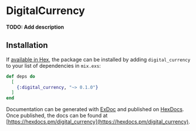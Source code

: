 # DigitalCurrency

**TODO: Add description**

## Installation

If [available in Hex](https://hex.pm/docs/publish), the package can be installed
by adding `digital_currency` to your list of dependencies in `mix.exs`:

```elixir
def deps do
  [
    {:digital_currency, "~> 0.1.0"}
  ]
end
```

Documentation can be generated with [ExDoc](https://github.com/elixir-lang/ex_doc)
and published on [HexDocs](https://hexdocs.pm). Once published, the docs can
be found at [https://hexdocs.pm/digital_currency](https://hexdocs.pm/digital_currency).

